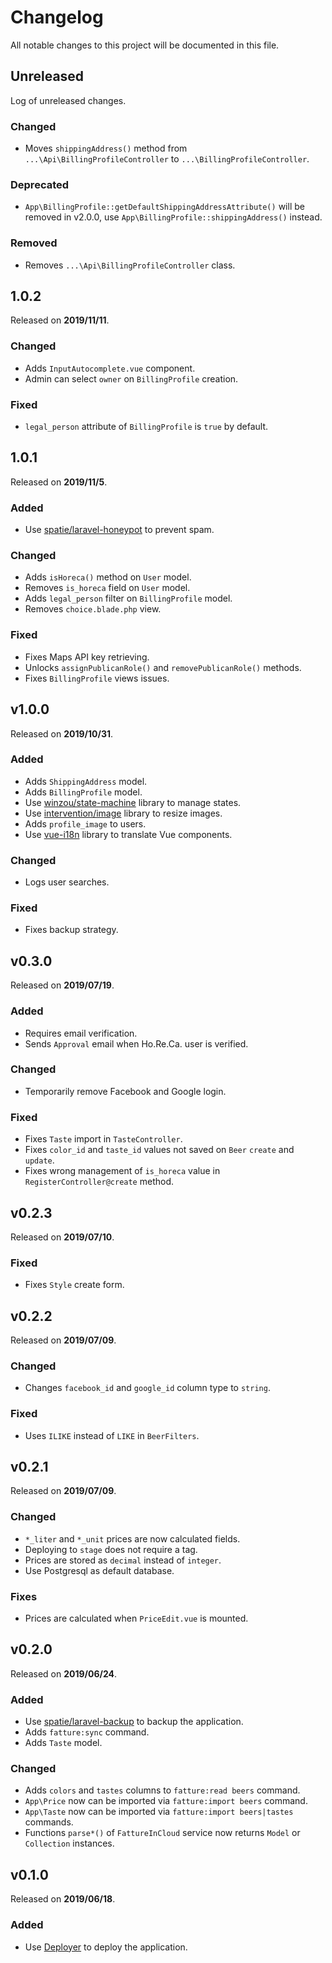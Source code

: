 # Changelog

All notable changes to this project will be documented in this file.

## Unreleased

Log of unreleased changes.

### Changed

- Moves `shippingAddress()` method from `...\Api\BillingProfileController` to `...\BillingProfileController`.

### Deprecated

- `App\BillingProfile::getDefaultShippingAddressAttribute()` will be removed in v2.0.0, use 
`App\BillingProfile::shippingAddress()` instead.

### Removed

- Removes `...\Api\BillingProfileController` class.

## 1.0.2

Released on **2019/11/11**.

### Changed

- Adds `InputAutocomplete.vue` component.
- Admin can select `owner` on `BillingProfile` creation.

### Fixed

- `legal_person` attribute of `BillingProfile` is `true` by default.

## 1.0.1

Released on **2019/11/5**.

### Added

- Use [spatie/laravel-honeypot](https://github.com/spatie/laravel-honeypot) to prevent spam.

### Changed

- Adds `isHoreca()` method on `User` model.
- Removes `is_horeca` field on `User` model.
- Adds `legal_person` filter on `BillingProfile` model.
- Removes `choice.blade.php` view. 

### Fixed

- Fixes Maps API key retrieving.
- Unlocks `assignPublicanRole()` and `removePublicanRole()` methods.
- Fixes `BillingProfile` views issues.

## v1.0.0

Released on **2019/10/31**.

### Added

- Adds `ShippingAddress` model.
- Adds `BillingProfile` model.
- Use [winzou/state-machine](https://github.com/winzou/state-machine) library to manage states.
- Use [intervention/image](https://github.com/Intervention/image) library to resize images.
- Adds `profile_image` to users.
- Use [vue-i18n](https://github.com/kazupon/vue-i18n) library to translate Vue components.

### Changed

- Logs user searches.

### Fixed

- Fixes backup strategy.

## v0.3.0

Released on **2019/07/19**.

### Added

- Requires email verification.
- Sends `Approval` email when Ho.Re.Ca. user is verified.

### Changed

- Temporarily remove Facebook and Google login.

### Fixed

- Fixes `Taste` import in `TasteController`.
- Fixes `color_id` and `taste_id` values not saved on `Beer` `create` and `update`.
- Fixes wrong management of `is_horeca` value in `RegisterController@create` method. 

## v0.2.3

Released on **2019/07/10**.

### Fixed

- Fixes `Style` create form.

## v0.2.2

Released on **2019/07/09**.

### Changed

- Changes `facebook_id` and `google_id` column type to `string`.

### Fixed

- Uses `ILIKE` instead of `LIKE` in `BeerFilters`.

## v0.2.1

Released on **2019/07/09**.

### Changed

- `*_liter` and `*_unit` prices are now calculated fields.
- Deploying to `stage` does not require a tag.
- Prices are stored as `decimal` instead of `integer`.
- Use Postgresql as default database.

### Fixes

- Prices are calculated when `PriceEdit.vue` is mounted.

## v0.2.0

Released on **2019/06/24**.

### Added

- Use [spatie/laravel-backup](https://github.com/spatie/laravel-backup) to backup the application.
- Adds `fatture:sync` command.
- Adds `Taste` model.

### Changed

- Adds `colors` and `tastes` columns to `fatture:read beers` command.
- `App\Price` now can be imported via `fatture:import beers` command.
- `App\Taste` now can be imported via `fatture:import beers|tastes` commands. 
- Functions `parse*()` of `FattureInCloud` service now returns `Model` or `Collection` instances.

## v0.1.0

Released on **2019/06/18**.

### Added

- Use [Deployer](https://deployer.org/) to deploy the application.
